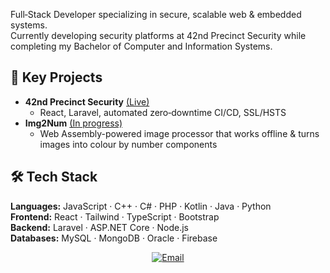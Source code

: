 Full‑Stack Developer specializing in secure, scalable web & embedded systems.  
Currently developing security platforms at 42nd Precinct Security while completing my Bachelor of Computer and Information Systems.

## 🚀 Key Projects
- **42nd Precinct Security** [(Live)](42ndprecinct.co.za)  
  - React, Laravel, automated zero‑downtime CI/CD, SSL/HSTS
- **Img2Num** [(In progress)](https://github.com/Ryan-Millard/Img2Num)  
  - Web Assembly-powered image processor that works offline & turns images into colour by number components

## 🛠️ Tech Stack
**Languages:** JavaScript · C++ · C# · PHP · Kotlin · Java · Python  
**Frontend:** React · Tailwind · TypeScript · Bootstrap  
**Backend:** Laravel · ASP.NET Core · Node.js  
**Databases:** MySQL · MongoDB · Oracle · Firebase  

<p align="center">
  <a href="mailto:millardryandevon@gmail.com"><img src="https://img.shields.io/badge/Email-D14836?style=for-the-badge&logo=gmail&logoColor=white" alt="Email"/></a>
</p>
